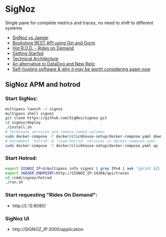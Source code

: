 # SigNoz

Single pane for complete metrics and traces, no need to shift to different systems

- [SigNoz vs Jaeger](../../cmd/signoz/readme.md)
- [Bookstore REST API using Gin and Gorm](../../cmd/signoz/bookstore/README.md)
- [Hot R.O.D. - Rides on Demand](../../cmd/signoz/hotrod/README.md)
- [Getting Started](https://signoz.io/docs/)
- [Technical Architecture](https://signoz.io/docs/architecture/)
- [An alternative to DataDog and New Relic](https://signoz.io/blog/datadog-vs-newrelic/#an-alternative-to-datadog-and-new-relic---signoz)
- [Self-hosting software & why it may be worth considering again now](https://signoz.io/blog/self-hosting-software-observability/)

## SigNoz APM and hotrod

### Start SigNoz:

```sh
multipass launch -n signoz
multipass shell signoz
git clone https://github.com/SigNoz/signoz.git
cd signoz/deploy
./install.sh
# Terminate services and remove named volumes.
sudo docker-compose -f docker/clickhouse-setup/docker-compose.yaml down -v
# Uncomment 'hotrod' & 'load-hotrod' services in docker-compose.yaml.
sudo docker-compose -f docker/clickhouse-setup/docker-compose.yaml up
```

### Start Hotrod:

```sh
export SIGNOZ_IP=$(multipass info signoz | grep IPv4 | awk '{print $2}')
export JAEGER_ENDPOINT=http://SIGNOZ_IP:14268/api/traces
cd /cmd/signoz/hotrod
./run.sh
```

### Start requesting "Rides On Demand":

- http://[::1]:8080/

### SigNoz UI

- http://SIGNOZ_IP:3000/application
